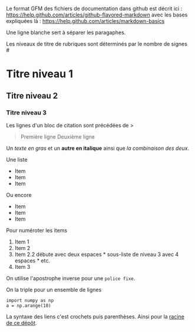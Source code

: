 Le format GFM des fichiers de documentation dans github
est décrit ici :
https://help.github.com/articles/github-flavored-markdown
avec les bases expliquées là :
https://help.github.com/articles/markdown-basics

Une ligne blanche sert à séparer les paragaphes.

Les niveaux de titre de rubriques sont déterminés
par le nombre de signes #

# Titre niveau 1
## Titre niveau 2
### Titre niveau 3

Les lignes d'un bloc de citation sont précédées de >

> Première ligne
> Deuxième ligne

Un *texte en gras* et un **autre en italique**
ainsi que _la combinaison des deux_.

Une liste

* Item
* Item
* Item

Ou encore

- Item
- Item
- Item

Pour numéroter les items

1. Item 1
2. Item 2
  1. Item 2.2 débute avec deux espaces
    * sous-liste de niveau 3 avec 4 espaces
    * etc.
3. Item 3

On utilise l'apostrophe inverse pour une `police fixe`.

On la triple pour un ensemble de lignes

```
import numpy as np
a = np.arange(10)
```

La syntaxe des liens c'est crochets puis parenthèses.
Ainsi pour la [racine de ce dépôt](https://github.com/fp4code/lpnupr20migration).



